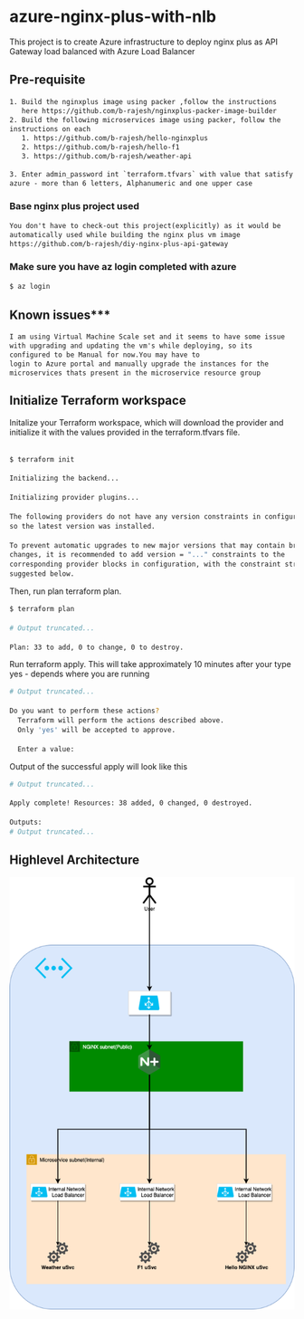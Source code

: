 # azure-nginx-plus-with-nlb
This project is to create Azure infrastructure to deploy nginx plus as API Gateway load balanced with Azure Load Balancer

## Pre-requisite 
    1. Build the nginxplus image using packer ,follow the instructions
       here https://github.com/b-rajesh/nginxplus-packer-image-builder
    2. Build the following microservices image using packer, follow the instructions on each
       1. https://github.com/b-rajesh/hello-nginxplus
       2. https://github.com/b-rajesh/hello-f1
       3. https://github.com/b-rajesh/weather-api

    3. Enter admin_password int `terraform.tfvars` with value that satisfy azure - more than 6 letters, Alphanumeric and one upper case

### Base nginx plus project used 
    You don't have to check-out this project(explicitly) as it would be automatically used while building the nginx plus vm image
    https://github.com/b-rajesh/diy-nginx-plus-api-gateway

### Make sure you have az login completed with azure
```sh
$ az login
```
## Known issues***
    I am using Virtual Machine Scale set and it seems to have some issue with upgrading and updating the vm's while deploying, so its configured to be Manual for now.You may have to 
    login to Azure portal and manually upgrade the instances for the microservices thats present in the microservice resource group
    
## Initialize Terraform workspace
Initalize your Terraform workspace, which will download the provider and initialize it with the values provided in the terraform.tfvars file.

```sh

$ terraform init

Initializing the backend...

Initializing provider plugins...

The following providers do not have any version constraints in configuration,
so the latest version was installed.

To prevent automatic upgrades to new major versions that may contain breaking
changes, it is recommended to add version = "..." constraints to the
corresponding provider blocks in configuration, with the constraint strings
suggested below.

```

Then, run plan terraform plan.
```sh
$ terraform plan

# Output truncated...

Plan: 33 to add, 0 to change, 0 to destroy.
```

Run terraform apply. This will take approximately 10 minutes after your type yes - depends where you are running
```sh
# Output truncated...

Do you want to perform these actions?
  Terraform will perform the actions described above.
  Only 'yes' will be accepted to approve.

  Enter a value:
```

Output of the successful apply will look like this
```sh
# Output truncated...

Apply complete! Resources: 38 added, 0 changed, 0 destroyed.

Outputs:
# Output truncated...
```


## Highlevel Architecture
![alt text](image/Azure-Highlevel-Archtitecture.png)

